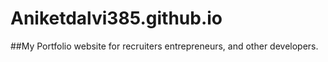 # Aniketdalvi385.github.io
##My Portfolio website for recruiters entrepreneurs, and other developers.
